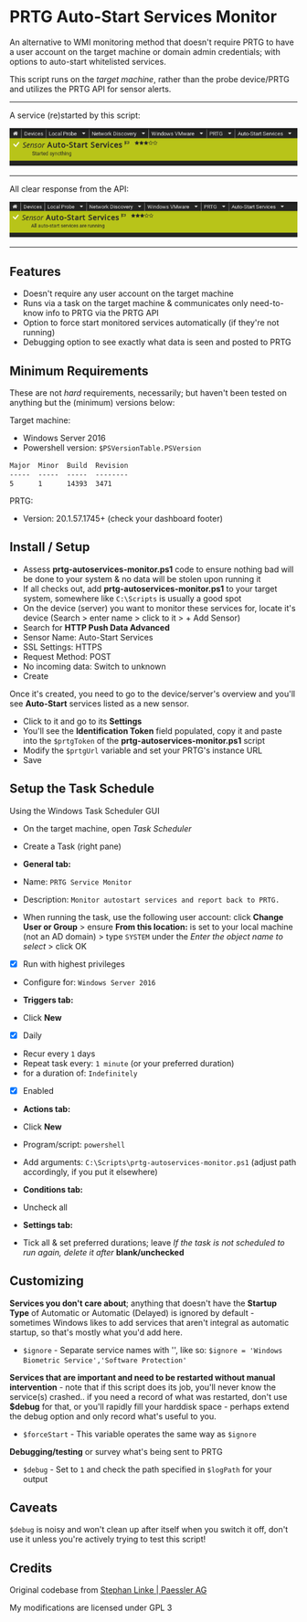 # PRTG Auto-Start Services Monitor
An alternative to WMI monitoring method that doesn't require PRTG to have a user account on the target machine or domain admin credentials; with options to auto-start whitelisted services.

This script runs on the *target machine*, rather than the probe device/PRTG and utilizes the PRTG API for sensor alerts.

***
A service (re)started by this script:

![started service](started-service.png)
***
All clear response from the API:

![all services running](all-running.png)
***

## Features
- Doesn't require any user account on the target machine
- Runs via a task on the target machine & communicates only need-to-know info to PRTG via the PRTG API
- Option to force start monitored services automatically (if they're not running)
- Debugging option to see exactly what data is seen and posted to PRTG

## Minimum Requirements
These are not *hard* requirements, necessarily; but haven't been tested on anything but the (minimum) versions below:

Target machine:
- Windows Server 2016
- Powershell version: `$PSVersionTable.PSVersion`

```text
Major  Minor  Build  Revision
-----  -----  -----  --------
5      1      14393  3471   
```

PRTG:
- Version:  20.1.57.1745+ (check your dashboard footer)


## Install / Setup
- Assess **prtg-autoservices-monitor.ps1** code to ensure nothing bad will be done to your system & no data will be stolen upon running it
- If all checks out, add **prtg-autoservices-monitor.ps1** to your target system, somewhere like `C:\Scripts` is usually a good spot
- On the device (server) you want to monitor these services for, locate it's device (Search > enter name > click to it > + Add Sensor)
- Search for **HTTP Push Data Advanced**
 - Sensor Name: Auto-Start Services
 - SSL Settings: HTTPS
 - Request Method: POST
 - No incoming data: Switch to unknown
 - Create

 Once it's created, you need to go to the device/server's overview and you'll see **Auto-Start** services listed as a new sensor.  
 - Click to it and go to its **Settings**
 - You'll see the **Identification Token** field populated, copy it and paste into the `$prtgToken` of the **prtg-autoservices-monitor.ps1** script
 - Modify the `$prtgUrl` variable and set your PRTG's instance URL
 - Save

## Setup the Task Schedule
Using the Windows Task Scheduler GUI
- On the target machine, open *Task Scheduler*
- Create a Task (right pane)


- **General tab:**
 - Name: `PRTG Service Monitor`
 - Description: `Monitor autostart services and report back to PRTG.`
 - When running the task, use the following user account: click **Change User or Group** > ensure **From this location:** is set to your local machine (not an AD domain) > type `SYSTEM` under the *Enter the object name to select* > click OK
 - [x] Run with highest privileges
 - Configure for: `Windows Server 2016`


- **Triggers tab:**
 - Click **New**
 - [x] Daily
 - Recur every `1` days
 - Repeat task every: `1 minute` (or your preferred duration)
 - for a duration of: `Indefinitely`
 - [x] Enabled


- **Actions tab:**
 - Click **New**
 - Program/script: `powershell`
 - Add arguments: `C:\Scripts\prtg-autoservices-monitor.ps1` (adjust path accordingly, if you put it elsewhere)


- **Conditions tab:**
 - Uncheck all


- **Settings tab:**
 - Tick all & set preferred durations; leave *If the task is not scheduled to run again, delete it after* **blank/unchecked**

## Customizing
**Services you don't care about**; anything that doesn't have the **Startup Type** of Automatic or Automatic (Delayed) is ignored by default - sometimes Windows likes to add services that aren't integral as automatic startup, so that's mostly what you'd add here.
- `$ignore` - Separate service names with '', like so: `$ignore = 'Windows Biometric Service','Software Protection'`

**Services that are important and need to be restarted without manual intervention** - note that if this script does its job, you'll never know the service(s) crashed.. if you need a record of what was restarted, don't use **$debug** for that, or you'll rapidly fill your harddisk space - perhaps extend the debug option and only record what's useful to you.
- `$forceStart` - This variable operates the same way as `$ignore`

**Debugging/testing** or survey what's being sent to PRTG
- `$debug` - Set to `1` and check the path specified in `$logPath` for your output

## Caveats
`$debug` is noisy and won't clean up after itself when you switch it off, don't use it unless you're actively trying to test this script!

## Credits
Original codebase from [Stephan Linke | Paessler AG](https://pastebin.com/SLdtB3gX)

My modifications are licensed under GPL 3
